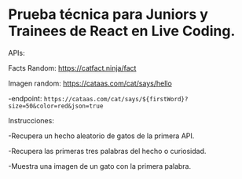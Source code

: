 # Prueba técnica para Juniors y Trainees de React en Live Coding.

APIs:

Facts Random: https://catfact.ninja/fact

Imagen random: https://cataas.com/cat/says/hello

-endpoint: `https://cataas.com/cat/says/${firstWord}?size=50&color=red&json=true`

Instrucciones:

-Recupera un hecho aleatorio de gatos de la primera API.

-Recupera las primeras  tres palabras del hecho o curiosidad.

-Muestra una imagen de un gato con la primera palabra.